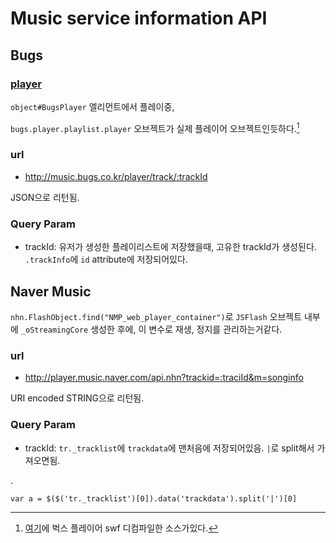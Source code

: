 # Music service information API


## Bugs
### [player](http://www.bugs.co.kr/swf/BugsNewPlayer.swf?version=201301010350)

`object#BugsPlayer` 엘리먼트에서 플레이중,

`bugs.player.playlist.player` 오브젝트가 실제 플레이어 오브젝트인듯하다.[^1]

### url 

 - http://music.bugs.co.kr/player/track/:trackId

JSON으로 리턴됨.

### Query Param

  - trackId: 유저가 생성한 플레이리스트에 저장했을때, 고유한 trackId가 생성된다. `.trackInfo`에 `id` attribute에 저장되어있다.
  
## Naver Music

`nhn.FlashObject.find("NMP_web_player_container")`로 `JSFlash` 오브젝트 내부에 `_oStreamingCore` 생성한 후에, 이 변수로 재생, 정지를 관리하는거같다.

### url

 - http://player.music.naver.com/api.nhn?trackid=:traciId&m=songinfo
 
URI encoded STRING으로 리턴됨.

### Query Param

 - trackId: `tr._tracklist`에 `trackdata`에 맨처음에 저장되어있음. `|`로 split해서 가져오면됨.
 
.
    
    
    var a = $($('tr._tracklist')[0]).data('trackdata').split('|')[0]

[^1]: [여기](./bugs.source.txt)에 벅스 플레이어 swf 디컴파일한 소스가있다.
    

